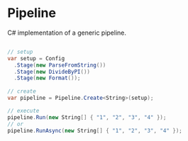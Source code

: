 Pipeline
========

C# implementation of a generic pipeline.


```C#

// setup
var setup = Config
  .Stage(new ParseFromString())
  .Stage(new DivideByPI())
  .Stage(new Format());
  
// create
var pipeline = Pipeline.Create<String>(setup);

// execute
pipeline.Run(new String[] { "1", "2", "3", "4" });
// or
pipeline.RunAsync(new String[] { "1", "2", "3", "4" });

```
